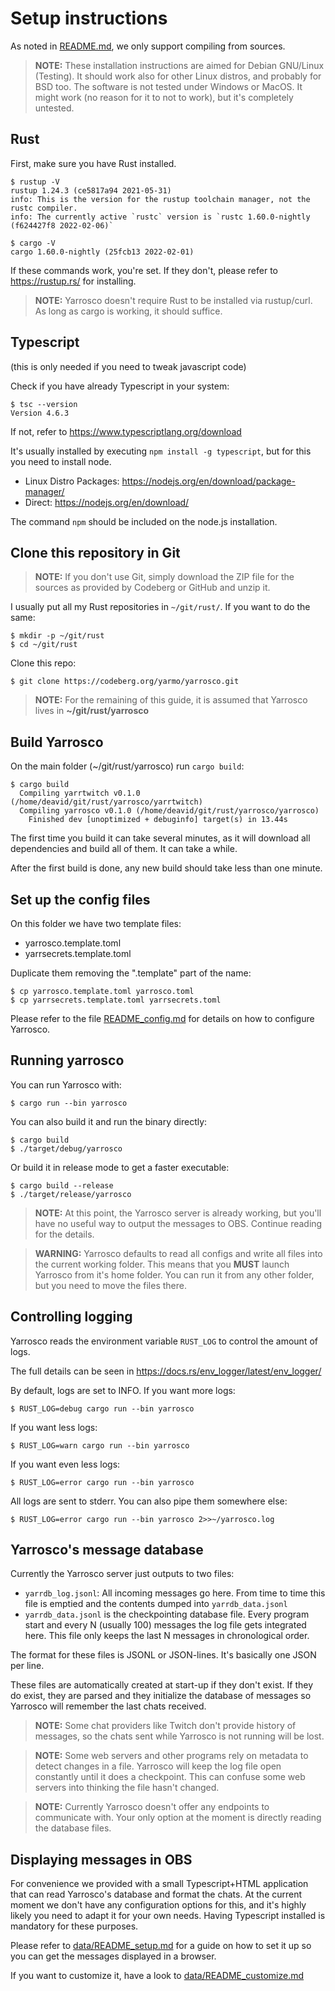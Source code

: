 Setup instructions
=====================

As noted in [README.md](./README.md), we only support compiling from sources.
> **NOTE:** These installation instructions are aimed for Debian GNU/Linux (Testing).
> It should work also for other Linux distros, and probably for BSD too.
> The software is not tested under Windows or MacOS. 
> It might work (no reason for it to not to work), but it's completely untested.

## Rust 
First, make sure you have Rust installed.

    $ rustup -V
    rustup 1.24.3 (ce5817a94 2021-05-31)
    info: This is the version for the rustup toolchain manager, not the rustc compiler.
    info: The currently active `rustc` version is `rustc 1.60.0-nightly (f624427f8 2022-02-06)`

    $ cargo -V
    cargo 1.60.0-nightly (25fcb13 2022-02-01)

If these commands work, you're set. If they don't, please refer to 
https://rustup.rs/ for installing.

> **NOTE:** Yarrosco doesn't require Rust to be installed via rustup/curl. As long as
cargo is working, it should suffice.

## Typescript
(this is only needed if you need to tweak javascript code)

Check if you have already Typescript in your system:

    $ tsc --version
    Version 4.6.3

If not, refer to https://www.typescriptlang.org/download

It's usually installed by executing `npm install -g typescript`, but for this 
you need to install node.

* Linux Distro Packages: https://nodejs.org/en/download/package-manager/
* Direct: https://nodejs.org/en/download/

The command `npm` should be included on the node.js installation.

## Clone this repository in Git

> **NOTE:** If you don't use Git, simply download the ZIP file for the sources as
> provided by Codeberg or GitHub and unzip it.

I usually put all my Rust repositories in `~/git/rust/`. If you want to do the
same:

    $ mkdir -p ~/git/rust
    $ cd ~/git/rust

Clone this repo:

    $ git clone https://codeberg.org/yarmo/yarrosco.git

> **NOTE:** For the remaining of this guide, it is assumed that Yarrosco lives in **~/git/rust/yarrosco**

## Build Yarrosco

On the main folder (~/git/rust/yarrosco) run `cargo build`:

    $ cargo build
      Compiling yarrtwitch v0.1.0 (/home/deavid/git/rust/yarrosco/yarrtwitch)
      Compiling yarrosco v0.1.0 (/home/deavid/git/rust/yarrosco/yarrosco)
        Finished dev [unoptimized + debuginfo] target(s) in 13.44s

The first time you build it can take several minutes, as it will download all
dependencies and build all of them. It can take a while.

After the first build is done, any new build should take less than one minute.

## Set up the config files

On this folder we have two template files:
* yarrosco.template.toml
* yarrsecrets.template.toml

Duplicate them removing the ".template" part of the name:

    $ cp yarrosco.template.toml yarrosco.toml
    $ cp yarrsecrets.template.toml yarrsecrets.toml

Please refer to the file [README_config.md](./README_config.md) for details on
how to configure Yarrosco.

## Running yarrosco

You can run Yarrosco with:

    $ cargo run --bin yarrosco

You can also build it and run the binary directly:

    $ cargo build
    $ ./target/debug/yarrosco

Or build it in release mode to get a faster executable:

    $ cargo build --release
    $ ./target/release/yarrosco

> **NOTE:** At this point, the Yarrosco server is already working, but you'll have
> no useful way to output the messages to OBS. Continue reading for the details.

> **WARNING:** Yarrosco defaults to read all configs and write all files into
> the current working folder. This means that you **MUST** launch Yarrosco from
> it's home folder. You can run it from any other folder, but you need to move
> the files there.

## Controlling logging

Yarrosco reads the environment variable `RUST_LOG` to control the amount of logs.

The full details can be seen in https://docs.rs/env_logger/latest/env_logger/

By default, logs are set to INFO. If you want more logs:

    $ RUST_LOG=debug cargo run --bin yarrosco

If you want less logs:

    $ RUST_LOG=warn cargo run --bin yarrosco

If you want even less logs:

    $ RUST_LOG=error cargo run --bin yarrosco

All logs are sent to stderr. You can also pipe them somewhere else:

    $ RUST_LOG=error cargo run --bin yarrosco 2>>~/yarrosco.log

## Yarrosco's message database

Currently the Yarrosco server just outputs to two files:

* `yarrdb_log.jsonl`: All incoming messages go here. From time to time this file
  is emptied and the contents dumped into `yarrdb_data.jsonl`
* `yarrdb_data.jsonl` is the checkpointing database file. Every program start 
  and every N (usually 100) messages the log file gets integrated here. This 
  file only keeps the last N messages in chronological order.

The format for these files is JSONL or JSON-lines. It's basically one JSON per 
line.

These files are automatically created at start-up if they don't exist. If they
do exist, they are parsed and they initialize the database of messages so 
Yarrosco will remember the last chats received.

> **NOTE:** Some chat providers like Twitch don't provide history of messages,
> so the chats sent while Yarrosco is not running will be lost.

> **NOTE:** Some web servers and other programs rely on metadata to detect 
> changes in a file. Yarrosco will keep the log file open constantly
> until it does a checkpoint. This can confuse some web servers into thinking
> the file hasn't changed.

> **NOTE:** Currently Yarrosco doesn't offer any endpoints to communicate with.
> Your only option at the moment is directly reading the database files.

## Displaying messages in OBS

For convenience we provided with a small Typescript+HTML application that can
read Yarrosco's database and format the chats. At the current moment we don't 
have any configuration options for this, and it's highly likely you need to
adapt it for your own needs. Having Typescript installed is mandatory for these
purposes.

Please refer to [data/README_setup.md](./data/README_setup.md) for a guide on
how to set it up so you can get the messages displayed in a browser.

If you want to customize it, have a look to [data/README_customize.md](./data/README_customize.md)





